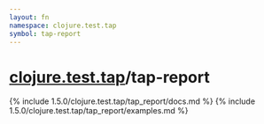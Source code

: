 ```yaml
---
layout: fn
namespace: clojure.test.tap
symbol: tap-report
---
```


# [clojure.test.tap](../)/tap-report

{% include 1.5.0/clojure.test.tap/tap_report/docs.md %}
{% include 1.5.0/clojure.test.tap/tap_report/examples.md %}

